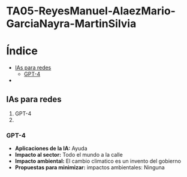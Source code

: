 # TA05-ReyesManuel-AlaezMario-GarciaNayra-MartinSilvia
# Índice
- [IAs para redes](#ias-para-redes)
  - [GPT-4](#GPT4)
-   [](#conclusión)

## IAs para redes
1. GPT-4
2. 
   
### GPT-4
- **Aplicaciones de la IA:** Ayuda
- **Impacto al sector:** Todo el mundo a la calle
- **Impacto ambiental:** El cambio climatico es un invento del gobierno
- **Propuestas para minimizar:** impactos ambientales: Ninguna
